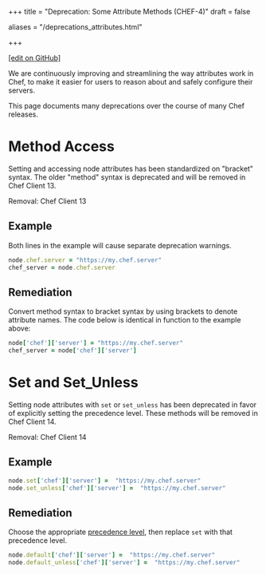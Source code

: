 +++
title = "Deprecation: Some Attribute Methods (CHEF-4)"
draft = false

aliases = "/deprecations_attributes.html"


  
    
    
    
    
+++    

[\[edit on
GitHub\]](https://github.com/chef/chef-web-docs/blob/master/chef_master/source/deprecations_attributes.rst)

<meta name="robots" content="noindex">

We are continuously improving and streamlining the way attributes work
in Chef, to make it easier for users to reason about and safely
configure their servers.

This page documents many deprecations over the course of many Chef
releases.

Method Access
=============

Setting and accessing node attributes has been standardized on "bracket"
syntax. The older "method" syntax is deprecated and will be removed in
Chef Client 13.

Removal: Chef Client 13

Example
-------

Both lines in the example will cause separate deprecation warnings.

``` ruby
node.chef.server = "https://my.chef.server"
chef_server = node.chef.server
```

Remediation
-----------

Convert method syntax to bracket syntax by using brackets to denote
attribute names. The code below is identical in function to the example
above:

``` ruby
node['chef']['server'] = "https://my.chef.server"
chef_server = node['chef']['server']
```

Set and Set_Unless
===================

Setting node attributes with `set` or `set_unless` has been deprecated
in favor of explicitly setting the precedence level. These methods will
be removed in Chef Client 14.

Removal: Chef Client 14

Example
-------

``` ruby
node.set['chef']['server'] =  "https://my.chef.server"
node.set_unless['chef']['server'] =  "https://my.chef.server"
```

Remediation
-----------

Choose the appropriate [precedence
level](/attributes.html#attribute-precedence), then replace `set` with
that precedence level.

``` ruby
node.default['chef']['server'] =  "https://my.chef.server"
node.default_unless['chef']['server'] =  "https://my.chef.server"
```

